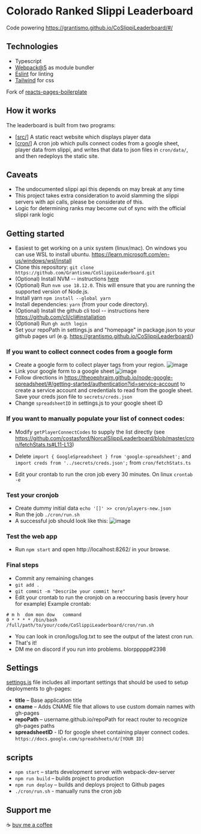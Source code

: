 # Colorado Ranked Slippi Leaderboard

Code powering https://grantismo.github.io/CoSlippiLeaderboard/#/

## Technologies

- Typescript
- [Webpack@5](https://webpack.js.org/) as module bundler
- [Eslint](http://eslint.org/) for linting
- [Tailwind](https://tailwindcss.com/) for css


Fork of [reacts-pages-boilerplate](https://github.com/rtivital/react-pages-boilerplate)

## How it works

The leaderboard is built from two programs:
* [[src/](https://github.com/Grantismo/CoSlippiLeaderboard/tree/master/src)] A static react website which displays player data 
* [[cron/](https://github.com/Grantismo/CoSlippiLeaderboard/tree/master/cron)] A cron job which pulls connect codes from a google sheet, player data from slippi, and writes that data to json files in `cron/data/`, and then redeploys the static site.

## Caveats

* The undocumented slippi api this depends on may break at any time
* This project takes extra consideration to avoid slamming the slippi servers with api calls, please be considerate of this.
* Logic for determining ranks may become out of sync with the official slippi rank logic

## Getting started

- Easiest to get working on a unix system (linux/mac). On windows you can use WSL to install ubuntu. https://learn.microsoft.com/en-us/windows/wsl/install
- Clone this repository: `git clone https://github.com/Grantismo/CoSlippiLeaderboard.git` 
- (Optional) Install NVM -- instructions [here](https://github.com/creationix/nvm)
- (Optional) Run `nvm use 18.12.0`. This will ensure that you are running the supported version of Node.js.
- Install yarn `npm install --global yarn`
- Install dependencies: `yarn` (from your code directory).
- (Optional) Install the github cli tool -- instructions here https://github.com/cli/cli#installation
- (Optional) Run `gh auth login`
- Set your repoPath in settings.js and  "homepage" in package.json to your github pages url (e.g. https://grantismo.github.io/CoSlippiLeaderboard/)

### If you want to collect connect codes from a google form
- Create a google form to collect player tags from your region. ![image](https://user-images.githubusercontent.com/911232/207989907-256100e3-c215-4699-9ae7-655d5345cbd4.png)
- Link your google form to a google sheet ![image](https://user-images.githubusercontent.com/911232/207990065-aadc0a30-2561-46b7-a46e-0742af601cec.png)
- Follow directions in https://theoephraim.github.io/node-google-spreadsheet/#/getting-started/authentication?id=service-account to create a service account and credentials to read from the google sheet. Save your creds json file to `secrets/creds.json`
- Change `spreadsheetID` in settings.js to your google sheet ID

### If you want to manually populate your list of connect codes:
- Modify `getPlayerConnectCodes` to supply the list directly (see https://github.com/costasford/NorcalSlippiLeaderboard/blob/master/cron/fetchStats.ts#L11-L13)
- Delete `import { GoogleSpreadsheet } from 'google-spreadsheet';` and `import creds from '../secrets/creds.json';` from `cron/fetchStats.ts`

- Edit your crontab to run the cron job every 30 minutes. On linux `crontab -e`

### Test your cronjob
- Create dummy initial data `echo '[]' >> cron/players-new.json`
- Run the job `./cron/run.sh`
- A successful job should look like this: ![image](https://user-images.githubusercontent.com/911232/209762179-e3da2be2-48d4-4c2a-a40c-c5fb3f78a8e9.png)

### Test the web app
- Run `npm start` and open http://localhost:8262/ in your browse.

### Final steps
- Commit any remaining changes 
- `git add .`
- `git commit -m "Describe your commit here"`
- Edit your crontab to run the cronjob on a reoccuring basis (every hour for example)
Example crontab:
```
# m h  dom mon dow   command
0 * * * * /bin/bash /full/path/to/your/code/CoSlippiLeaderboard/cron/run.sh
```
- You can look in cron/logs/log.txt to see the output of the latest cron run.
- That's it!
- DM me on discord if you run into problems. blorppppp#2398

## Settings

[settings.js](./settings.js) file includes all important settings that should be used to setup deployments to gh-pages:

- **title** – Base application title
- **cname** – Adds CNAME file that allows to use custom domain names with gh-pages
- **repoPath** – username.github.io/repoPath for react router to recognize gh-pages paths
- **spreadsheetID** - ID for google sheet containing player connect codes. `https://docs.google.com/spreadsheets/d/[YOUR ID]`

## scripts

- `npm start` – starts development server with webpack-dev-server
- `npm run build` – builds project to production
- `npm run deploy` – builds and deploys project to Github pages
- `./cron/run.sh` - manually runs the cron job

## Support me
☕ [buy me a coffee](https://www.buymeacoffee.com/blorppppp)
